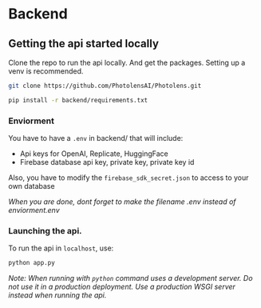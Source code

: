 # Backend

## Getting the api started locally
Clone the repo to run the api locally. And get the packages. Setting up a venv is recommended.
```bash
git clone https://github.com/PhotolensAI/Photolens.git

pip install -r backend/requirements.txt
```

### Enviorment
You have to have a `.env` in backend/ that will include:
 - Api keys for OpenAI, Replicate, HuggingFace
 - Firebase database api key, private key, private key id

Also, you have to modify the `firebase_sdk_secret.json` to access to your own database

*When you are done, dont forget to make the filename .env instead of enviorment.env*

### Launching the api.
To run the api in `localhost`, use:
```bash
python app.py
```

*Note: When running with `python` command uses a development server. Do not use it in a production deployment. Use a production WSGI server instead when running the api.*
